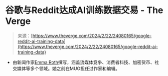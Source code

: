 <!--yml

category: 未分类

date: 2024-05-27 15:04:46

-->

# 谷歌与Reddit达成AI训练数据交易 - The Verge

> 来源：[https://www.theverge.com/2024/2/22/24080165/google-reddit-ai-training-data](https://www.theverge.com/2024/2/22/24080165/google-reddit-ai-training-data)

-   由新闻作家[Emma Roth](/authors/emma-roth)撰写，涵盖流媒体竞争、消费者科技、加密货币、社交媒体等多个领域。她之前在MUO担任过作家和编辑。
